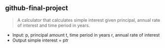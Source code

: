 ## github-final-project

>A calculator that calculates simple interest given principal, annual rate of interest and time period in years.

- Input:
   p, principal amount
   t, time period in years
   r, annual rate of interest
- Output
   simple interest = p*t*r
